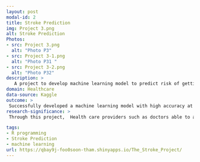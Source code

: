 ```yaml
---
layout: post
modal-id: 2
title: Stroke Prediction
img: Project 3.png
alt: Stroke Prediction
Photos:
- src: Project 3.png
  alt: "Photo P3"
- src: Project 3-1.png
  alt: "Photo P31 "
- src: Project 3-2.png
  alt: "Photo P32"
description: >
   A project to develop machine learning model to predict risk of getting stroke and to identify the key factors of getting stroke
domain: Healthcare
data-source: Kaggle
outcome: >
 Successfully developed a machine learning model with high accuracy at 0.90 and stroke prediction shinny Apps
research-significance: >
 Through this project,  Health care providers such as doctors able to assess the risk of a patient getting a stroke in the future and providing appropriate treatment. Besides, patient or any individual will be able to assess their risk of getting stroke for early treatment

tags:
- R programming
- Stroke Prediction
- machine learning
url: https://qbay9j-foo0soon-tham.shinyapps.io/The_Stroke_Project/
---
```

